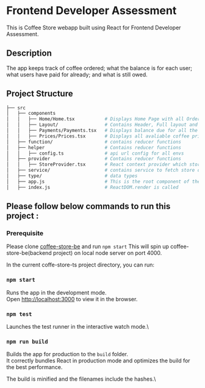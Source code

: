 # Frontend Developer Assessment

This is Coffee Store webapp built using React for Frontend Developer Assessment.

## Description

The app keeps track of coffee ordered; what the balance is for each user; what users have paid for already; and what is still owed.

## Project Structure

```bash
├── src
│   ├── components
│   │   ├── Home/Home.tsx           # Displays Home Page with all Orders history
│   │   ├── Layout/                 # Contains Header, Full layout and Footer UI components
│   │   ├── Payments/Payments.tsx   # Displays balance due for all the users
│   │   ├── Prices/Prices.tsx       # Displays all avaliable coffee prices
│   ├── function/                   # contains reducer functions
│   ├── helper                      # Contains reducer functions
│   │   ├── config.ts               # api url config for all envs
│   ├── provider                    # Contains reducer functions
│   │   ├── StoreProvider.tsx       # React context provider which stores and calculates payment due
│   ├── service/                    # contains service to fetch store data
│   ├── type/                       # data types
│   ├── app.js                      # This is the root component of the application
│   ├── index.js                    # ReactDOM.render is called
```

## Please follow below commands to run this project : 
### Prerequisite
Please clone [coffee-store-be](https://github.com/rushikeshchoche/coffee-store-be) and run `npm start`
This will spin up coffee-store-be(backend project) on local node server on port 4000.

In the current coffe-store-ts project directory, you can run:

### `npm start`

Runs the app in the development mode.\
Open [http://localhost:3000](http://localhost:3000) to view it in the browser.

### `npm test`

Launches the test runner in the interactive watch mode.\

### `npm run build`

Builds the app for production to the `build` folder.\
It correctly bundles React in production mode and optimizes the build for the best performance.

The build is minified and the filenames include the hashes.\
